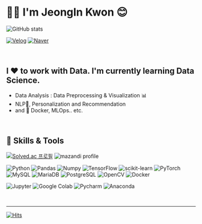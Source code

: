 # 👋🏻 I'm JeongIn Kwon 😊
![GitHub stats](https://github-readme-stats.vercel.app/api?username=joniekwon&show_icons=true&theme=dracula)

[![Velog](https://img.shields.io/badge/Velog-20C997.svg?&style=for-the-badge&logo=Velog&logoColor=white)](https://velog.io/@joniekwon) [![Naver](https://img.shields.io/badge/Email-03C75A.svg?&style=for-the-badge&logo=Naver&logoColor=white)](mailto:kkkji1215@naver.com) 

<!-- icons https://simpleicons.org/?q=instag 
[![Instagram](https://img.shields.io/badge/Instagram-E4405F.svg?&style=for-the-badge&logo=Instagram&logoColor=white)]() 
[![Notion](https://img.shields.io/badge/Portfolio-000000.svg?&style=for-the-badge&logo=Notion&logoColor=white)](https://sapphire-week-558.notion.site/2b10480762784d15b1b280f40decf4fb?v=f9e11ab568f247418a6b08afc6195d34) 
[![kaggle](https://img.shields.io/badge/kaggle-20BEFF.svg?&style=for-the-badge&logo=kaggle&logoColor=white)](https://www.kaggle.com/joniekwon)

[![Top Langs](https://github-readme-stats.vercel.app/api/top-langs/?username=joniekwon&layout=compact)](https://github.com/joniekwon/github-readme-stats)
-->

<br>

## I ❤ to work with Data. I'm currently learning Data Science. <!--I want to work as a data scientist.-->
- Data Analysis : Data Preprocessing & Visualization 📊
- NLP💬, Personalization and Recommendation
- and 🌱 Docker, MLOps.. etc.

<br>

## 🚀 Skills & Tools

[![Solved.ac
프로필](http://mazassumnida.wtf/api/v2/generate_badge?boj=ninykwon19)](https://solved.ac/ninykwon19) ![mazandi profile](http://mazandi.herokuapp.com/api?handle=ninykwon19&theme=dark)

![Python](https://img.shields.io/badge/Python-3776AB.svg?&style=for-the-badge&logo=Python&logoColor=white) ![Pandas](https://img.shields.io/badge/Pandas-150458.svg?&style=for-the-badge&logo=Pandas&logoColor=white) ![Numpy](https://img.shields.io/badge/Numpy-013243.svg?&style=for-the-badge&logo=Numpy&logoColor=white) ![TensorFlow](https://img.shields.io/badge/TensorFlow-FF6F00.svg?&style=for-the-badge&logo=Tensorflow&logoColor=white) ![scikit-learn](https://img.shields.io/badge/scikit%20learn-F7931E.svg?&style=for-the-badge&logo=scikit-learn&logoColor=white) ![PyTorch](https://img.shields.io/badge/PyTorch-EE4C2C.svg?&style=for-the-badge&logo=PyTorch&logoColor=white) ![MySQL](https://img.shields.io/badge/MySQL-4479A1.svg?&style=for-the-badge&logo=MySQL&logoColor=white) ![MariaDB](https://img.shields.io/badge/MariaDB-003545.svg?&style=for-the-badge&logo=MariaDB&logoColor=white) ![PostgreSQL](https://img.shields.io/badge/PostgreSQL-4169E1.svg?&style=for-the-badge&logo=PostgreSQL&logoColor=white) ![OpenCV](https://img.shields.io/badge/OpenCV-5C3EE8.svg?&style=for-the-badge&logo=OpenCV&logoColor=white) ![Docker](https://img.shields.io/badge/Docker-2496ED.svg?&style=for-the-badge&logo=Docker&logoColor=white) 

![Jupyter](https://img.shields.io/badge/Jupyter-F37626.svg?&style=for-the-badge&logo=Jupyter&logoColor=white) ![Google Colab](https://img.shields.io/badge/Google%20Colab-F9AB00.svg?&style=for-the-badge&logo=Google%20Colab&logoColor=white) ![Pycharm](https://img.shields.io/badge/Pycharm-000000.svg?&style=for-the-badge&logo=Pycharm&logoColor=white) ![Anaconda](https://img.shields.io/badge/Anaconda-44A833.svg?&style=for-the-badge&logo=Anaconda&logoColor=white)
<!-- [Ubuntu](https://img.shields.io/badge/Ubuntu-E95420.svg?&style=for-the-badge&logo=Ubuntu&logoColor=white)-->

<br>

***

[![Hits](https://hits.seeyoufarm.com/api/count/incr/badge.svg?url=https%3A%2F%2Fgithub.com%2Fjoniekwon%2Fjoniekwon&count_bg=%23B1EEFF&title_bg=%23FFC8C8&icon=github.svg&icon_color=%23E7E7E7&title=hits&edge_flat=false)](https://hits.seeyoufarm.com)
